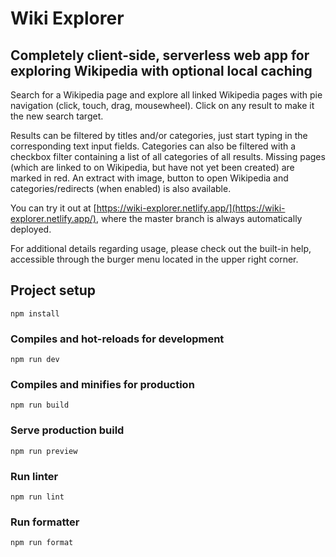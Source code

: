 # Wiki Explorer

## Completely client-side, serverless web app for exploring Wikipedia with optional local caching

Search for a Wikipedia page and explore all linked Wikipedia pages with pie navigation (click, touch, drag, mousewheel). Click on any result to make it the new search target.

Results can be filtered by titles and/or categories, just start typing in the corresponding text input fields. Categories can also be filtered with a checkbox filter containing a list of all categories of all results. Missing pages (which are linked to on Wikipedia, but have not yet been created) are marked in red. An extract with image, button to open Wikipedia and categories/redirects (when enabled) is also available.

You can try it out at [https://wiki-explorer.netlify.app/](https://wiki-explorer.netlify.app/), where the master branch is always automatically deployed.

For additional details regarding usage, please check out the built-in help, accessible through the burger menu located in the upper right corner.

## Project setup
```
npm install
```

### Compiles and hot-reloads for development
```
npm run dev
```

### Compiles and minifies for production
```
npm run build
```

### Serve production build
```
npm run preview
```

### Run linter
```
npm run lint
```

### Run formatter
```
npm run format
```
